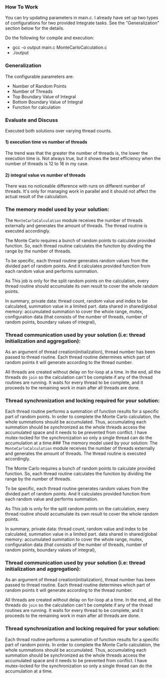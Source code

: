 
### How To Work
You can try updating parameters in main.c. 
I already have set up two types of configurations for two provided Integrate tasks.
See the "Generalization" section below for the details.

Do the following for compile and execution:
- gcc -o output main.c MonteCarloCalculation.c
- ./output

### Generalization
The configurable parameters are:
   - Number of Random Points
   - Number of Threads
   - Top Boundary Value of Integral
   - Bottom Boundary Value of Integral
   - Function for calculation

### Evaluate and Discuss
Executed both solutions over varying thread counts. 

#### 1) execution time vs number of threads
The trend was that the greater the number of threads is, the lower the execution time is.
Not always true, but it shows the best efficiency when the number of threads is 12 to 16 in my case. 

#### 2) integral value vs number of threads
There was no noticeable difference with runs on different number of threads.
It's only for managing work in parallel and it should not affect the actual result of the calculation.


### The memory model used by your solution:
The `MonteCarloCalculation` module receives the number of threads externally and generates the amount of threads. The thread routine is executed accordingly.

The Monte Carlo requires a bunch of random points to calculate provided function.
So, each thread routine calculates the function by dividing the range by the number of threads.

To be specific, each thread routine generates random values from the divided part of random points. And it calculates provided function from each random value and performs summation.

As This job is only for the split random points on the calculation, every thread routine should accumulate its own result to cover the whole random points.

In summary,
private data: thread count, random value and index to be calculated, summation value in a limited part. 
data shared in shared/global memory: accumulated summation to cover the whole range, mutex, configuration data (that consists of the number of threads, number of random points, boundary values of integral), 

### Thread communication used by your solution (i.e: thread initialization and aggregation):
As an argument of thread creation(initialization), thread number has been passed to thread routine. Each thread routine determines which part of random points it will generate according to the thread number.

All threads are created without delay on for-loop at a time.
In the end, all the threads do `join` so the calculation can't be complete if any of the thread routines are running. It waits for every thread to be complete, and it proceeds to the remaining work in main after all threads are done.


### Thread synchronization and locking required for your solution:
Each thread routine performs a summation of function results for a specific part of random points.
In order to complete the Monte Carlo calculation, the whole summations should be accumulated.
Thus, accumulating each summation should be synchronized as the whole threads access the accumulated space and it needs to be prevented from conflict. I have mutex-locked for the synchronization so only a single thread can do the accumulation at a time.### The memory model used by your solution:
The `MonteCarloCalculation` module receives the number of threads externally and generates the amount of threads. The thread routine is executed accordingly.

The Monte Carlo requires a bunch of random points to calculate provided function.
So, each thread routine calculates the function by dividing the range by the number of threads.

To be specific, each thread routine generates random values from the divided part of random points. And it calculates provided function from each random value and performs summation.

As This job is only for the split random points on the calculation, every thread routine should accumulate its own result to cover the whole random points.

In summary,
private data: thread count, random value and index to be calculated, summation value in a limited part. 
data shared in shared/global memory: accumulated summation to cover the whole range, mutex, configuration data (that consists of the number of threads, number of random points, boundary values of integral), 

### Thread communication used by your solution (i.e: thread initialization and aggregation):
As an argument of thread creation(initialization), thread number has been passed to thread routine. Each thread routine determines which part of random points it will generate according to the thread number.

All threads are created without delay on for-loop at a time.
In the end, all the threads do `join` so the calculation can't be complete if any of the thread routines are running. It waits for every thread to be complete, and it proceeds to the remaining work in main after all threads are done.


### Thread synchronization and locking required for your solution:
Each thread routine performs a summation of function results for a specific part of random points.
In order to complete the Monte Carlo calculation, the whole summations should be accumulated.
Thus, accumulating each summation should be synchronized as the whole threads access the accumulated space and it needs to be prevented from conflict. I have mutex-locked for the synchronization so only a single thread can do the accumulation at a time.

